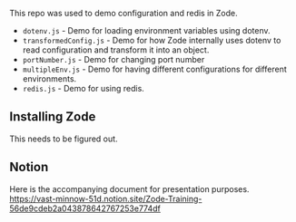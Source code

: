 This repo was used to demo configuration and redis in Zode.

- `dotenv.js` - Demo for loading environment variables using dotenv.
- `transformedConfig.js` - Demo for how Zode internally uses dotenv to read configuration and transform it into an object.
- `portNumber.js` - Demo for changing port number
- `multipleEnv.js` - Demo for having different configurations for different environments.
- `redis.js` - Demo for using redis.

## Installing Zode

This needs to be figured out.

## Notion

Here is the accompanying document for presentation purposes. https://vast-minnow-51d.notion.site/Zode-Training-56de9cdeb2a043878642767253e774df
